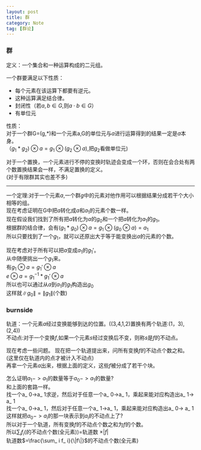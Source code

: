 ```yaml
---
layout: post
title: 群
category: Note
tag: [群论]
---
```


### 群

定义：一个集合和一种运算构成的二元组。

一个群要满足以下性质：

* 每个元素在该运算下都要有逆元。
* 这种运算满足结合律。
* 封闭性（若$a,b \in G$,则$a\cdot b\in G$）
* 有单位元

性质：  
对于一个群G=(g,*)和一个元素a,G的单位元与$a$进行运算得到的结果一定是$a$本身。  
（$g_ 1*g_ 2) \otimes a = g_ 1 \otimes (g_ 2 \otimes a)$,把$g_ 2$看做单位元)  

对于一个置换，一个元素进行不停的变换时轨迹会变成一个环，否则在会合处有两个数置换结果会一样，不满足置换的定义。  
(对于有限群其实也差不多)  

---


一个定理:对于一个元素$a$,一个群$g$中的元素对他作用可以根据结果分成若干个大小相等的组。  
现在考虑证明在G中把$a$转化成$a$和$a_ 1$的元素个数一样。  
现在假设我们找到了所有把$a$转化为$a$的$g_ 0$和一个把$a$转化为$a_ 1$的$g_ 1$。  
根据群的结合律，会有$(g_ 1 * g_ 0 ) \otimes a = g_ 1 \otimes (g_ 0 \otimes a) = a_ 1$  
所以只要找到了一个$g_ 1$，就可以还原出大于等于能变换出$a$的元素的个数。  

现在考虑对于所有可以把$a$变成$a_ 1$的$g_ 1'$。  
从中随便挑出一个$g_ 1$来。  
有$g_ 1 \otimes a=g_ 1' \otimes a$  
$e \otimes a=g_ 1 ^{-1} * g_ 1' \otimes a$  
所以也可以通过从$a$到$a_ 1$的$g_ 1$构造出$g_ 0$  
这样就$\|g_ 0\| = \|g_ 1\|$(个数)  


### burnside
轨道：一个元素$a$经过变换能够到达的位置。((3,4,1,2)置换有两个轨道:(1，3),(2,4))  
不动点:对于一个变换$f$,如果一个元素$s$经过变换后不变，则称$s$是$f$的不动点。  

现在考虑一些问题。
现在把一个轨道提出来，问所有变换$f$的不动点个数之和。(这里仅在轨道内的点才被计入不动点)  
再拿一个元素$a$出来，根据上面的定义，这些$f$被分成了若干个块。  

怎么证明$a_ 1 - > a_ 1$的数量等于$a_ 0 -> a_ 1$的数量?  
和上面的套路一样。  
找一个a_ 0->a_ 1求逆，然后对于任意一个a_ 0->a_ 1，乘起来能对应构造出a_ 1-> a_ 1  
找一个a_ 0->a_ 1，然后对于任意一个a_ 1->a_ 1，乘起来能对应构造出a_ 0-> a_ 1  
这样就把$a_ 0 ->a_ i$的那一块表示到$a_ i$的不动点上了?  
所以对于一个轨道，所有变换$f$的不动点个数之和为$f$的个数。  
所以$\sum_ i f_ i$(的不动点个数(全元素))=轨道数 $\times |f|$  
轨道数$=\frac{\sum_ i f_ i}{\|f\|}$的不动点个数(全元素)  
